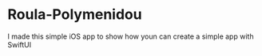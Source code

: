 # Roula-Polymenidou
I made this simple iOS app  to show how youn can create a simple app with SwiftUI
